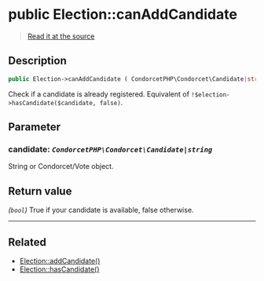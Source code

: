 # public Election::canAddCandidate

> [Read it at the source](https://github.com/julien-boudry/Condorcet/blob/master/src/ElectionProcess/CandidatesProcess.php#L176)

## Description    

```php
public Election->canAddCandidate ( CondorcetPHP\Condorcet\Candidate|string $candidate ): bool
```

Check if a candidate is already registered. Equivalent of `!$election->hasCandidate($candidate, false)`.

## Parameter

### **candidate:** *`CondorcetPHP\Condorcet\Candidate|string`*   
String or Condorcet/Vote object.    


## Return value   

*(`bool`)* True if your candidate is available, false otherwise.


---------------------------------------

## Related

* [Election::addCandidate()](/Docs/api-reference/Election%20Class/Election--addCandidate().md)    
* [Election::hasCandidate()](/Docs/api-reference/Election%20Class/Election--hasCandidate().md)    
